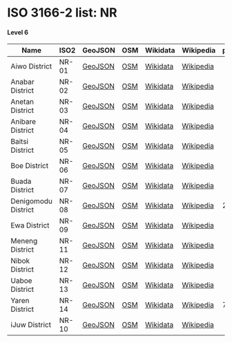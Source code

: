 # ISO 3166-2 list: NR


#### Level 6
Name | ISO2 | GeoJSON | OSM | Wikidata | Wikipedia | population 
--- | --- | --- | --- | --- | --- | --- 
Aiwo District | NR-01 | [GeoJSON](../../export/geojson/q7/iso2/NR/NR-01.geojson) | [OSM](https://www.openstreetmap.org/relation/8437545) | [Wikidata](https://www.wikidata.org/wiki/Q240017) | [Wikipedia](http://en.wikipedia.org/wiki/en%3AAiwo%20District) | 
Anabar District | NR-02 | [GeoJSON](../../export/geojson/q7/iso2/NR/NR-02.geojson) | [OSM](https://www.openstreetmap.org/relation/8437552) | [Wikidata](https://www.wikidata.org/wiki/Q328735) | [Wikipedia](http://en.wikipedia.org/wiki/en%3AAnabar%20District) | 
Anetan District | NR-03 | [GeoJSON](../../export/geojson/q7/iso2/NR/NR-03.geojson) | [OSM](https://www.openstreetmap.org/relation/8437551) | [Wikidata](https://www.wikidata.org/wiki/Q378813) | [Wikipedia](http://en.wikipedia.org/wiki/en%3AAnetan%20District) | 
Anibare District | NR-04 | [GeoJSON](../../export/geojson/q7/iso2/NR/NR-04.geojson) | [OSM](https://www.openstreetmap.org/relation/8382189) | [Wikidata](https://www.wikidata.org/wiki/Q328733) | [Wikipedia](http://en.wikipedia.org/wiki/en%3AAnibare%20District) | 
Baitsi District | NR-05 | [GeoJSON](../../export/geojson/q7/iso2/NR/NR-05.geojson) | [OSM](https://www.openstreetmap.org/relation/8437549) | [Wikidata](https://www.wikidata.org/wiki/Q328727) | [Wikipedia](http://en.wikipedia.org/wiki/en%3ABaitsi%20District) | 
Boe District | NR-06 | [GeoJSON](../../export/geojson/q7/iso2/NR/NR-06.geojson) | [OSM](https://www.openstreetmap.org/relation/8437544) | [Wikidata](https://www.wikidata.org/wiki/Q378829) | [Wikipedia](http://en.wikipedia.org/wiki/en%3ABoe%20District) | 
Buada District | NR-07 | [GeoJSON](../../export/geojson/q7/iso2/NR/NR-07.geojson) | [OSM](https://www.openstreetmap.org/relation/8437555) | [Wikidata](https://www.wikidata.org/wiki/Q202747) | [Wikipedia](http://en.wikipedia.org/wiki/en%3ABuada%20District) | 
Denigomodu District | NR-08 | [GeoJSON](../../export/geojson/q7/iso2/NR/NR-08.geojson) | [OSM](https://www.openstreetmap.org/relation/8437546) | [Wikidata](https://www.wikidata.org/wiki/Q1187200) | [Wikipedia](http://en.wikipedia.org/wiki/en%3ADenigomodu%20District) | 2396
Ewa District | NR-09 | [GeoJSON](../../export/geojson/q7/iso2/NR/NR-09.geojson) | [OSM](https://www.openstreetmap.org/relation/8437550) | [Wikidata](https://www.wikidata.org/wiki/Q274381) | [Wikipedia](http://en.wikipedia.org/wiki/en%3AEwa%20District%2C%20Nauru) | 
Meneng District | NR-11 | [GeoJSON](../../export/geojson/q7/iso2/NR/NR-11.geojson) | [OSM](https://www.openstreetmap.org/relation/8437553) | [Wikidata](https://www.wikidata.org/wiki/Q327788) | [Wikipedia](http://en.wikipedia.org/wiki/en%3AMeneng%20District) | 
Nibok District | NR-12 | [GeoJSON](../../export/geojson/q7/iso2/NR/NR-12.geojson) | [OSM](https://www.openstreetmap.org/relation/8437547) | [Wikidata](https://www.wikidata.org/wiki/Q378780) | [Wikipedia](http://en.wikipedia.org/wiki/en%3ANibok%20District) | 
Uaboe District | NR-13 | [GeoJSON](../../export/geojson/q7/iso2/NR/NR-13.geojson) | [OSM](https://www.openstreetmap.org/relation/8437548) | [Wikidata](https://www.wikidata.org/wiki/Q473764) | [Wikipedia](http://en.wikipedia.org/wiki/en%3AUaboe%20District) | 
Yaren District | NR-14 | [GeoJSON](../../export/geojson/q7/iso2/NR/NR-14.geojson) | [OSM](https://www.openstreetmap.org/relation/8384066) | [Wikidata](https://www.wikidata.org/wiki/Q31026) | [Wikipedia](http://en.wikipedia.org/wiki/en%3AYaren%20District) | 747
iJuw District | NR-10 | [GeoJSON](../../export/geojson/q7/iso2/NR/NR-10.geojson) | [OSM](https://www.openstreetmap.org/relation/8382150) | [Wikidata](https://www.wikidata.org/wiki/Q328738) | [Wikipedia](http://en.wikipedia.org/wiki/en%3AIjuw%20District) | 
